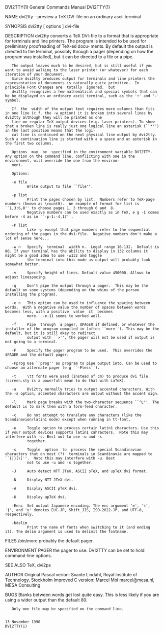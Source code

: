 DVI2TTY(1)                                                                       General Commands Manual                                                                       DVI2TTY(1)

NAME
       dvi2tty - preview a TeX DVI-file on an ordinary ascii terminal

SYNOPSIS
       dvi2tty [ options ] dvi-file

DESCRIPTION
       dvi2tty  converts  a TeX DVI-file to a format that is appropriate for terminals and line printers. The program is intended to be used for preliminary proofreading of TeX-ed docu‐
       ments.  By default the output is directed to the terminal, possibly through a pager (depending on how the program was installed), but it can be directed to a file or a pipe.

       The output leaves much to be desired, but is still useful if you want to avoid walking to the laser printer (or whatever) for each iteration of your document.
       Since dvi2tty produces output for terminals and line printers the representation of documents is naturally quite primitive.  In principle Font Changes are  totally  ignored,  but
       dvi2tty recognizes a few mathematical and special symbols that can be be displayed on an ordinary ascii terminal, such as the '+' and '-' symbol.

       If  the  width of the output text requires more columns than fits in one line (c.f. the -w option) it is broken into several lines by dvi2tty although they will be printed as one
       line on regular TeX output devices (e.g. laser printers). To show that a broken line is really just one logical line an asterisk (``*'') in the last position means that the logi‐
       cal line is continued on the next physical line output by dvi2tty.  Such a continuation line is started with a a space and an asterisk in the first two columns.

       Options  may  be  specified in the environment variable DVI2TTY.  Any option on the command line, conflicting with one in the environment, will override the one from the environ‐
       ment.

       Options:

       -o file
              Write output to file ``file''.

       -p list
              Print the pages chosen by list.  Numbers refer to TeX-page numbers (known as \count0).  An example of format for list is ``1,3:6,8'' to choose pages 1, 3 through 6 and  8.
              Negative numbers can be used exactly as in TeX, e g -1 comes before -4 as in ``-p-1:-4,17''.

       -P list
              Like -p except that page numbers refer to the sequential ordering of the pages in the dvi-file.  Negative numbers don't make a lot of sense here...

       -w n   Specify  terminal  width n.  Legal range 16-132.  Default is 80. If your terminal has the ability to display in 132 columns it might be a good idea to use -w132 and toggle
              the terminal into this mode as output will probably look somewhat better.

       -v     Specify height of lines. Default value 450000. Allows to adjust linespacing.

       -q     Don't pipe the output through a pager.  This may be the default on some systems (depending on the whims of the person installing the program).

       -e n   This option can be used to influence the spacing between words.  With a negative value the number of spaces between words becomes less, with a positive  value  it  becomes
              more.  -e-11 seems to worked well.

       -f     Pipe  through  a pager, $PAGER if defined, or whatever the installer of the program compiled in (often ``more''). This may be the default, but it is still okay to redirect
              output with ``>'', the pager will not be used if output is not going to a terminal.

       -F     Specify the pager program to be used.  This overrides the $PAGER and the default pager.

       -Fprog Use ``prog'' as program to pipe output into. Can be used to choose an alternate pager (e g ``-Fless'').

       -t     \tt fonts were used (instead of cm) to produce dvi file. (screen.sty is a powerfull mean to do that with LaTeX).

       -a     Dvi2tty normally tries to output accented characters. With the -a option, accented characters are output without the accent sign.

       -l     Mark page breaks with the two-character sequence ``^L''. The default is to mark them with a form-feed character.

       -c     Do not attempt to translate any characters (like the Scandinavion/latin1 mode) except when running in tt-font.

       -u     Toggle option to process certain latin1 characters. Use this if your output devices supports latin1 cahracters.  Note this may interfere with -s. Best not to use -u and -s
              together.

       -s     Toggle  option  to  process the special Scandinavian characters that on most (?)  terminals in Scandinavia are mapped to ``{|}[\]''.  Note this may interfere with -u. Best
              not to use -u and -s together.

       -J     Auto detect NTT JTeX, ASCII pTeX, and upTeX dvi format.

       -N     Display NTT JTeX dvi.

       -A     Display ASCII pTeX dvi.

       -U     Display upTeX dvi.

       -Eenc  Set output Japanese encoding. The enc argument 'e', 's', 'j', and 'u' denotes EUC-JP, Shift_JIS, ISO-2022-JP, and UTF-8, respectively.

       -bdelim
              Print the name of fonts when switching to it (and ending it). The delim argument is used to delimit the fontname.

FILES
       /bin/more      probably the default pager.

ENVIRONMENT
       PAGER              the pager to use.
       DVI2TTY             can be set to hold command-line options.

SEE ALSO
       TeX, dvi2ps

AUTHOR
       Original Pascal verion: Svante Lindahl, Royal Institute of Technology, Stockholm
       Improved C version: Marcel Mol
       marcel@mesa.nl, MESA Consulting

BUGS
       Blanks between words get lost quite easy. This is less likely if you are using a wider output than the default 80.

       Only one file may be specified on the command line.

                                                                                     13 November 1990                                                                          DVI2TTY(1)
